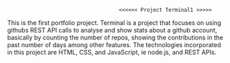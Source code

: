                                         <<<<<< Project Terminal1 >>>>>

                                        
This is the first portfolio project. Terminal is a project that focuses on using githubs REST API calls to analyse and show stats about a github account, basically by counting the number of repos, showing the contributions in the past number of days among other features. The technologies incorporated in this project are HTML, CSS, and JavaScript, ie node.js, and REST APIs.